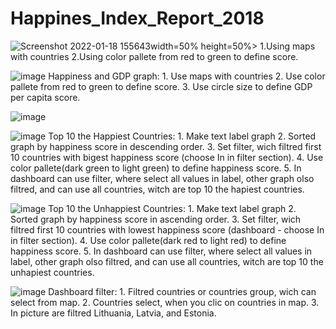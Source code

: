 # Happines_Index_Report_2018

![Screenshot 2022-01-18 155643](https://user-images.githubusercontent.com/97668311/150140756-82204fe5-46b1-4666-a7a1-3c20bdacade9.png)width=50% height=50%>
            1.Using maps with countries
            2.Using color pallete from red to green to define score.
            
![image](https://user-images.githubusercontent.com/97668311/150296977-55fc521a-2b0a-4c21-b210-f3eff1ab0fba.png)
            Happiness and GDP graph:
             1. Use maps with countries
             2. Use color pallete from red to green to define score.
             3. Use circle size to define GDP per capita score.
             
![image](https://user-images.githubusercontent.com/97668311/150302433-07fe8e8a-6afa-4715-a4e6-83fb375bc16f.png)
             
             
             
![image](https://user-images.githubusercontent.com/97668311/150298094-71c02c07-a21b-49a5-8ef6-329c22979d18.png)
             Top 10  the Happiest Countries:
             1. Make text label graph
             2. Sorted graph by happiness score in descending order.
             3. Set filter, wich filtred first 10 countries with bigest happiness score (choose In in filter section).
             4. Use color pallete(dark green to light green) to define happiness score.
             5. In dashboard can use filter, where select all values in label, other graph olso filtred, and can use all countries, witch are top 10 the hapiest countries. 
             
             
 ![image](https://user-images.githubusercontent.com/97668311/150300430-020e005d-4bbc-4a94-bdba-9b113fd66b32.png)
             Top 10  the Unhappiest Countries:
             1. Make text label graph
             2. Sorted graph by happiness score in ascending order.
             3. Set filter, wich filtred first 10 countries with lowest happiness score (dashboard - choose In in filter section).
             4. Use color pallete(dark red to light red) to define happiness score.
             5. In dashboard can use filter, where select all values in label, other graph olso filtred, and can use all countries, witch are top 10 the unhapiest countries.
             
![image](https://user-images.githubusercontent.com/97668311/150301205-c69577bf-88c4-4154-8429-3faf0e84af78.png)
            Dashboard filter:
            1. Filtred countries or countries group, wich can select from map.
            2. Countries select, when you clic on countries in map.
            3. In picture are filtred Lithuania, Latvia, and Estonia.
            
            
                        
  
  
             
          
             
             
      
            
